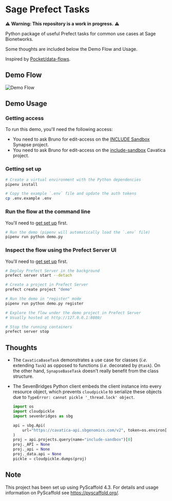# Sage Prefect Tasks

<!--
[![ReadTheDocs](https://readthedocs.org/projects/sagetasks/badge/?version=latest)](https://sagetasks.readthedocs.io/en/stable/)
[![PyPI-Server](https://img.shields.io/pypi/v/sagetasks.svg)](https://pypi.org/project/sagetasks/)
-->

⚠️ **Warning: This repository is a work in progress.** ⚠️

Python package of useful Prefect tasks for common use cases at Sage Bionetworks.

Some thoughts are included below the Demo Flow and Usage.

Inspired by [Pocket/data-flows](https://github.com/Pocket/data-flows).

## Demo Flow

![Demo Flow](flow.png)

## Demo Usage

### Getting access

To run this demo, you'll need the following access:

- You need to ask Bruno for edit-access on the [INCLUDE Sandbox](https://www.synapse.org/#!Synapse:syn31937702/wiki/) Synapse project.
- You need to ask Bruno for edit-access on the [include-sandbox](https://cavatica.sbgenomics.com/u/bgrande/include-sandbox) Cavatica project.

### Getting set up

```sh
# Create a virtual environment with the Python dependencies
pipenv install

# Copy the example `.env` file and update the auth tokens
cp .env.example .env
```

### Run the flow at the command line

You'll need to [get set up](#getting-set-up) first.

```sh
# Run the demo (pipenv will automatically load the `.env` file)
pipenv run python demo.py
```

### Inspect the flow using the Prefect Server UI

You'll need to [get set up](#getting-set-up) first.

```sh
# Deploy Prefect Server in the background
prefect server start --detach

# Create a project in Prefect Server
prefect create project "demo"

# Run the demo in "register" mode
pipenv run python demo.py register

# Explore the flow under the demo project in Prefect Server
# Usually hosted at http://127.0.0.1:8080/

# Stop the running containers
prefect server stop
```

## Thoughts

- The `CavaticaBaseTask` demonstrates a use case for classes (_i.e._ extending `Task`) as opposed to functions (_i.e._ decorated by `@task`). On the other hand, `SynapseBaseTask` doesn't really benefit from the class structure.

- The SevenBridges Python client embeds the client instance into every resource object, which prevents `cloudpickle` to serialize these objects due to `TypeError: cannot pickle '_thread.lock' object`.

  ```python
  import os
  import cloudpickle
  import sevenbridges as sbg

  api = sbg.Api(
      url="https://cavatica-api.sbgenomics.com/v2", token=os.environ["SB_AUTH_TOKEN"]
  )
  proj = api.projects.query(name="include-sandbox")[0]
  proj._API = None
  proj._api = None
  proj._data.api = None
  pickle = cloudpickle.dumps(proj)
  ```

## Note

This project has been set up using PyScaffold 4.3. For details and usage
information on PyScaffold see https://pyscaffold.org/.
